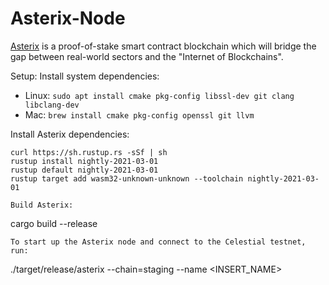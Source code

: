 # Asterix-Node
[Asterix](https://asterix.network/) is a proof-of-stake smart contract
blockchain which will bridge the gap between real-world sectors and the "Internet of Blockchains".

Setup:
Install system dependencies:
- Linux: `sudo apt install cmake pkg-config libssl-dev git clang libclang-dev`
- Mac: `brew install cmake pkg-config openssl git llvm`

Install Asterix dependencies:

```
curl https://sh.rustup.rs -sSf | sh
rustup install nightly-2021-03-01
rustup default nightly-2021-03-01
rustup target add wasm32-unknown-unknown --toolchain nightly-2021-03-01

Build Asterix:

```
cargo build --release
```
To start up the Asterix node and connect to the Celestial testnet, run:
```
./target/release/asterix --chain=staging --name <INSERT_NAME>
